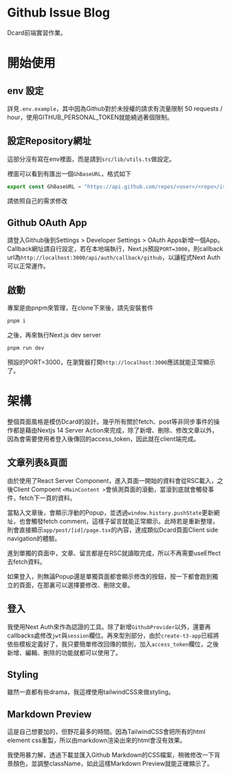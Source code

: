 # Github Issue Blog

Dcard前端實習作業。

# 開始使用

## env 設定

詳見`.env.example`，其中因為Github對於未授權的請求有流量限制 50 requests / hour，使用GITHUB_PERSONAL_TOKEN就能繞過著個限制。

## 設定Repository網址

這部分沒有寫在env裡面，而是請到`src/lib/utils.ts`做設定。

裡面可以看到有匯出一個`GhBaseURL`，格式如下

```js
export const GhBaseURL = "https://api.github.com/repos/<user>/<repo>/issues"
```

請依照自己的需求修改

## Github OAuth App

請登入Github後到Settings > Developer Settings > OAuth Apps新增一個App。
Callback網址請自行設定，若在本地端執行，Next.js預設`PORT=3000`，則callback url為`http://localhost:3000/api/auth/callback/github`，以讓程式Next Auth可以正常運作。

## 啟動

專案是由pnpm來管理，在clone下來後，請先安裝套件

```bash
pnpm i
```

之後，再來執行Next.js dev server

```bash
pnpm run dev
```

預設的PORT=3000，在瀏覽器打開`http://localhost:3000`應該就能正常顯示了。

# 架構

整個頁面風格是模仿Dcard的設計。幾乎所有關於fetch、post等非同步事件的操作都是藉由Nextjs 14 Server Action來完成，除了新增、刪除、修改文章以外，因為會需要使用者登入後傳回的access_token，因此就在client端完成。

## 文章列表&頁面

由於使用了React Server Component，進入頁面一開始的資料會從RSC載入，之後Client Compoent `<MainContent >`會偵測頁面的滾動，當滾到底就會觸發事件，fetch下一頁的資料。

當點入文章後，會顯示浮動的Popup，並透過`window.history.pushState`更新網址，也會觸發fetch comment，這樣子留言就能正常顯示。此時若是重新整理，則會直接顯示`app/post/[id]/page.tsx`的內容，達成類似Dcard頁面Client side navigation的體驗。

進到單獨的頁面中，文章、留言都是在RSC就讀取完成，所以不再需要useEffect去fetch資料。

如果登入，則無論Popup還是單獨頁面都會顯示修改的按鈕，按一下都會跑到獨立的頁面，在那裏可以選擇要修改、刪除文章。

## 登入

我使用Next Auth來作為認證的工具。除了新增`GithubProvider`以外，還要再callbacks處修改`jwt`與`session`欄位。再來型別部分，由於`create-t3-app`已經將依些模板定義好了，我只要簡單修改回傳的類別，加入`access_token`欄位，之後新增、編輯、刪除的功能就都可以使用了。

## Styling

雖然一直都有些drama，我這裡使用tailwindCSS來做styling。

## Markdown Preview

這是自己想要加的，但野花最多的時間。因為TailwindCSS會把所有的html element css重製，所以由markdown渲染出來的html會沒有效果。

我使用暴力解，透過下載並匯入Github Markdown的CSS檔案，稍微修改一下背景顏色，並調整className，如此這樣Markdown Preview就能正確顯示了。